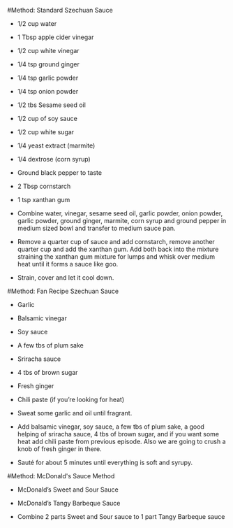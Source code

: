 #Method: Standard Szechuan Sauce
 - 1/2 cup water
 - 1 Tbsp apple cider vinegar
 - 1/2 cup white vinegar
 - 1/4 tsp ground ginger
 - 1/4 tsp garlic powder
 - 1/4 tsp onion powder
 - 1/2 tbs Sesame seed oil
 - 1/2 cup of soy sauce
 - 1/2 cup white sugar
 - 1/4 yeast extract (marmite)
 - 1/4 dextrose (corn syrup)
 - Ground black pepper to taste
 - 2 Tbsp cornstarch
 - 1 tsp xanthan gum

  - Combine water, vinegar, sesame seed oil, garlic powder, onion powder, garlic powder, ground ginger, marmite, corn syrup and ground pepper in medium sized bowl and transfer to medium sauce pan.
  -  Remove a quarter cup of sauce and add cornstarch, remove another quarter cup and add the xanthan gum. Add both back into the mixture straining the xanthan gum mixture for lumps and whisk over medium heat until it forms a sauce like goo.
  - Strain, cover and let it cool down.


#Method: Fan Recipe Szechuan Sauce
 - Garlic
 - Balsamic vinegar
 - Soy sauce
 - A few tbs of plum sake
 - Sriracha sauce
 - 4 tbs of brown sugar
 - Fresh ginger
 - Chili paste (if you’re looking for heat)

 - Sweat some garlic and oil until fragrant.
 - Add balsamic vinegar, soy sauce, a few tbs of plum sake, a good helping of sriracha sauce, 4 tbs of brown sugar, and if you want some heat add chili paste from previous episode. Also we are going to crush a knob of fresh ginger in there.
 - Sauté for about 5 minutes until everything is soft and syrupy.


#Method: McDonald's Sauce Method
 - McDonald’s Sweet and Sour Sauce
 - McDonald’s Tangy Barbeque Sauce

 - Combine 2 parts Sweet and Sour sauce to 1 part Tangy Barbeque sauce
